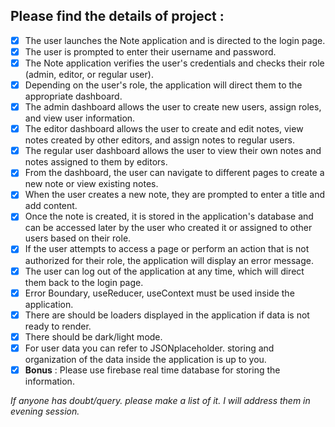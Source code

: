 ## Please find the details of **project** :
- [x] The user launches the Note application and is directed to the login page.
- [x] The user is prompted to enter their username and password.
- [x] The Note application verifies the user's credentials and checks their role (admin, editor, or regular user).
- [x] Depending on the user's role, the application will direct them to the appropriate dashboard.
- [x] The admin dashboard allows the user to create new users, assign roles, and view user information.
- [x] The editor dashboard allows the user to create and edit notes, view notes created by other editors, and assign notes to regular users.
- [x] The regular user dashboard allows the user to view their own notes and notes assigned to them by editors.
- [x] From the dashboard, the user can navigate to different pages to create a new note or view existing notes.
- [x] When the user creates a new note, they are prompted to enter a title and add content.
- [x] Once the note is created, it is stored in the application's database and can be accessed later by the user who created it or assigned to other users based on their role.
- [x] If the user attempts to access a page or perform an action that is not authorized for their role, the application will display an error message.
- [x] The user can log out of the application at any time, which will direct them back to the login page.
- [x] Error Boundary, useReducer, useContext must be used inside the application.
- [x] There are should be loaders displayed in the application if data is not ready to render.
- [x] There should be dark/light mode.
- [x] For user data you can refer to JSONplaceholder. storing and organization of the data inside the application is up to you.
- [x] **Bonus** : Please use firebase real time database for storing the information.

_If anyone has doubt/query. please make a list of it. I will address them in evening session._

